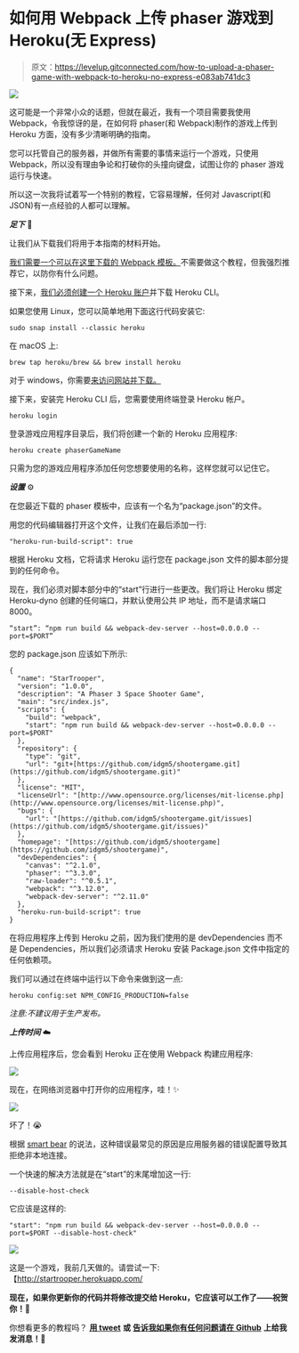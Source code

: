 # 如何用 Webpack 上传 phaser 游戏到 Heroku(无 Express)

> 原文：<https://levelup.gitconnected.com/how-to-upload-a-phaser-game-with-webpack-to-heroku-no-express-e083ab741dc3>

![](img/1afc1b493a8ab85f368dccb4df74edce.png)

这可能是一个非常小众的话题，但就在最近，我有一个项目需要我使用 Webpack，令我惊讶的是，在如何将 phaser(和 Webpack)制作的游戏上传到 Heroku 方面，没有多少清晰明确的指南。

您可以托管自己的服务器，并做所有需要的事情来运行一个游戏，只使用 Webpack，所以没有理由争论和打破你的头撞向键盘，试图让你的 phaser 游戏运行与快速。

所以这一次我将试着写一个特别的教程，它容易理解，任何对 Javascript(和 JSON)有一点经验的人都可以理解。

***足下*** 🦶

让我们从下载我们将用于本指南的材料开始。

[我们需要一个可以在这里下载的 Webpack 模板。](https://phasertutorials.com/creating-a-phaser-3-template-part-3/)不需要做这个教程，但我强烈推荐它，以防你有什么问题。

接下来，[我们必须创建一个 Heroku 账户](https://signup.heroku.com/)并下载 Heroku CLI。

如果您使用 Linux，您可以简单地用下面这行代码安装它:

```
sudo snap install --classic heroku
```

在 macOS 上:

```
brew tap heroku/brew && brew install heroku
```

对于 windows，你需要[来访问网站并下载。](https://devcenter.heroku.com/articles/heroku-cli)

接下来，安装完 Heroku CLI 后，您需要使用终端登录 Heroku 帐户。

```
heroku login
```

登录游戏应用程序目录后，我们将创建一个新的 Heroku 应用程序:

```
heroku create phaserGameName
```

只需为您的游戏应用程序添加任何您想要使用的名称，这样您就可以记住它。

***设置*** ⚙️

在您最近下载的 phaser 模板中，应该有一个名为“package.json”的文件。

用您的代码编辑器打开这个文件，让我们在最后添加一行:

```
"heroku-run-build-script": true
```

根据 Heroku 文档，它将请求 Heroku 运行您在 package.json 文件的脚本部分提到的任何命令。

现在，我们必须对脚本部分中的“start”行进行一些更改。我们将让 Heroku 绑定 Heroku-dyno 创建的任何端口，并默认使用公共 IP 地址，而不是请求端口 8000。

```
“start”: “npm run build && webpack-dev-server --host=0.0.0.0 --port=$PORT”
```

您的 package.json 应该如下所示:

```
{
  "name": "StarTrooper",
  "version": "1.0.0",
  "description": "A Phaser 3 Space Shooter Game",
  "main": "src/index.js",
  "scripts": {
    "build": "webpack",
    "start": "npm run build && webpack-dev-server --host=0.0.0.0 --port=$PORT"
  },
  "repository": {
    "type": "git",
    "url": "git+[https://github.com/idgm5/shootergame.git](https://github.com/idgm5/shootergame.git)"
  },
  "license": "MIT",
  "licenseUrl": "[http://www.opensource.org/licenses/mit-license.php](http://www.opensource.org/licenses/mit-license.php)",
  "bugs": {
    "url": "[https://github.com/idgm5/shootergame.git/issues](https://github.com/idgm5/shootergame.git/issues)"
  },
  "homepage": "[https://github.com/idgm5/shootergame](https://github.com/idgm5/shootergame)",
  "devDependencies": {
    "canvas": "^2.1.0",
    "phaser": "^3.3.0",
    "raw-loader": "^0.5.1",
    "webpack": "^3.12.0",
    "webpack-dev-server": "^2.11.0"
  },
  "heroku-run-build-script": true
}
```

在将应用程序上传到 Heroku 之前，因为我们使用的是 devDependencies 而不是 Dependencies，所以我们必须请求 Heroku 安装 Package.json 文件中指定的任何依赖项。

我们可以通过在终端中运行以下命令来做到这一点:

```
heroku config:set NPM_CONFIG_PRODUCTION=false
```

*注意:不建议用于生产发布。*

***上传时间*** ☁️

上传应用程序后，您会看到 Heroku 正在使用 Webpack 构建应用程序:

![](img/709a881a4c8b4c5d97e94daaca9a4244.png)

现在，在网络浏览器中打开你的应用程序，哇！✨

![](img/b73259fc320e886f356b8ac926249e84.png)

坏了！😭

根据 [smart bear](https://help.crossbrowsertesting.com/faqs/testing/invalid-host-header-error/) 的说法，这种错误最常见的原因是应用服务器的错误配置导致其拒绝非本地连接。

一个快速的解决方法就是在“start”的末尾增加这一行:

```
--disable-host-check
```

它应该是这样的:

```
"start": "npm run build && webpack-dev-server --host=0.0.0.0 --port=$PORT --disable-host-check"
```

![](img/c4bef9f2da7b336e6d6bd03ee22c4daa.png)

这是一个游戏，我前几天做的。请尝试一下:【http://startrooper.herokuapp.com/ 

**现在，如果你更新你的代码并将修改提交给 Heroku，它应该可以工作了——祝贺你！**🎉

你想看更多的教程吗？ [**用 tweet**](https://twitter.com/idgm5) **或** [**告诉我如果你有任何问题请在 Github**](http://github.com/idgm5) **上给我发消息！📣**